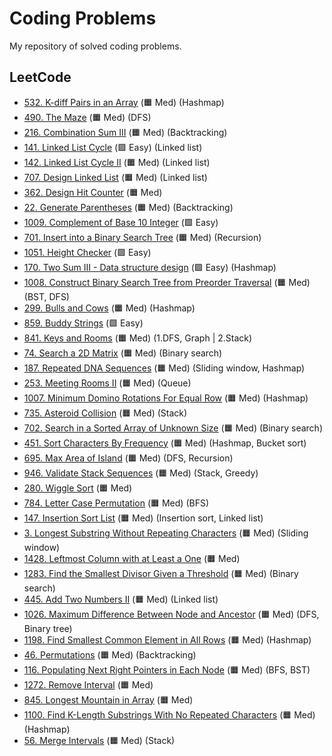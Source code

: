 # Coding Problems

My repository of solved coding problems.

## LeetCode

* [532. K-diff Pairs in an Array](./Leetcode/532.md) (&#128999; Med) (Hashmap)
* [490. The Maze](./Leetcode/490.md) (&#128999; Med) (DFS)
* [216. Combination Sum III](./Leetcode/216.md) (&#128999; Med) (Backtracking)
* [141. Linked List Cycle](./Leetcode/141.md) (&#129001; Easy) (Linked list)
* [142. Linked List Cycle II](./Leetcode/142.md) (&#128999; Med) (Linked list)
* [707. Design Linked List](./Leetcode/707.md) (&#128999; Med) (Linked list)
* [362. Design Hit Counter](./Leetcode/362.md) (&#128999; Med)
* [22. Generate Parentheses](./Leetcode/22.md) (&#128999; Med) (Backtracking)
* [1009. Complement of Base 10 Integer](./Leetcode/1009.md) (&#129001; Easy) 
* [701. Insert into a Binary Search Tree](./Leetcode/701.md) (&#128999; Med) (Recursion)
* [1051. Height Checker](./Leetcode/1051.md) (&#129001; Easy)
* [170. Two Sum III - Data structure design](./Leetcode/170.md) (&#129001; Easy) (Hashmap)
* [1008. Construct Binary Search Tree from Preorder Traversal](./Leetcode/1008.md) (&#128999; Med) (BST, DFS)
* [299. Bulls and Cows](./Leetcode/299.md) (&#128999; Med) (Hashmap)
* [859. Buddy Strings](./Leetcode/859.md) (&#129001; Easy) 
* [841. Keys and Rooms](./Leetcode/841.md) (&#128999; Med) (1.DFS, Graph | 2.Stack)
* [74. Search a 2D Matrix](./Leetcode/74.md) (&#128999; Med) (Binary search)
* [187. Repeated DNA Sequences](./Leetcode/187.md) (&#128999; Med) (Sliding window, Hashmap)
* [253. Meeting Rooms II](./Leetcode/253.md) (&#128999; Med) (Queue)
* [1007. Minimum Domino Rotations For Equal Row](./Leetcode/1007.md) (&#128999; Med) (Hashmap)
* [735. Asteroid Collision](./Leetcode/735.md) (&#128999; Med) (Stack)
* [702. Search in a Sorted Array of Unknown Size](./Leetcode/702.md) (&#128999; Med) (Binary search)
* [451. Sort Characters By Frequency](./Leetcode/451.md) (&#128999; Med) (Hashmap, Bucket sort)
* [695. Max Area of Island](./Leetcode/695.md) (&#128999; Med) (DFS, Recursion)
* [946. Validate Stack Sequences](./Leetcode/946.md) (&#128999; Med) (Stack, Greedy)
* [280. Wiggle Sort](./Leetcode/280.md) (&#128999; Med)
* [784. Letter Case Permutation](./Leetcode/784.md) (&#128999; Med) (BFS)
* [147. Insertion Sort List](./Leetcode/147.md) (&#128999; Med) (Insertion sort, Linked list)
* [3. Longest Substring Without Repeating Characters](./Leetcode/3.md) (&#128999; Med) (Sliding window)
* [1428. Leftmost Column with at Least a One](./Leetcode/1428.md) (&#128999; Med)
* [1283. Find the Smallest Divisor Given a Threshold](./Leetcode/1283.md) (&#128999; Med) (Binary search)
* [445. Add Two Numbers II](./Leetcode/445.md) (&#128999; Med) (Linked list)
* [1026. Maximum Difference Between Node and Ancestor](./Leetcode/1026.md) (&#128999; Med) (DFS, Binary tree)
* [1198. Find Smallest Common Element in All Rows](./Leetcode/1026.md) (&#128999; Med) (Hashmap)
* [46. Permutations](./Leetcode/46.md) (&#128999; Med) (Backtracking)
* [116. Populating Next Right Pointers in Each Node](./Leetcode/116.md) (&#128999; Med) (BFS, BST)
* [1272. Remove Interval](./Leetcode/1272.md) (&#128999; Med)
* [845. Longest Mountain in Array](./Leetcode/845.md) (&#128999; Med)
* [1100. Find K-Length Substrings With No Repeated Characters](./Leetcode/1100.md) (&#128999; Med) (Hashmap)
* [56. Merge Intervals](./Leetcode/56.md) (&#128999; Med) (Stack)